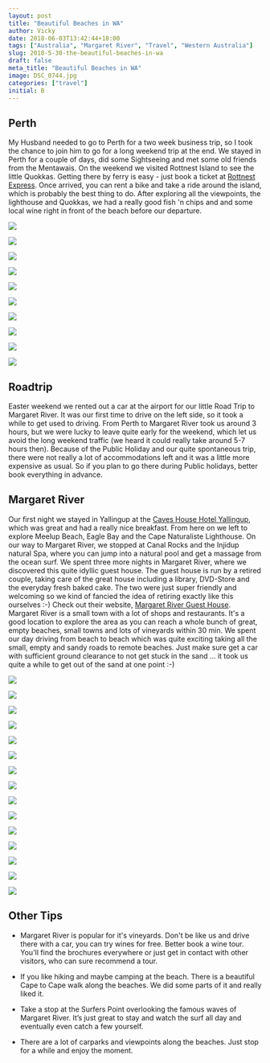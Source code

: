 ```yaml
---
layout: post
title: "Beautiful Beaches in WA"
author: Vicky
date: 2018-06-03T13:42:44+10:00
tags: ["Australia", "Margaret River", "Travel", "Western Australia"]
slug: 2018-5-30-the-beautiful-beaches-in-wa
draft: false
meta_title: "Beautiful Beaches in WA"
image: DSC_0744.jpg
categories: ["travel"]
initial: B
---
```


## Perth

My Husband needed to go to Perth for a two week business trip, so I took the chance to join him to go for a long weekend trip at the end. We stayed in Perth for a couple of days, did some Sightseeing and met some old friends from the Mentawais. On the weekend we visited Rottnest Island to see the little Quokkas. Getting there by ferry is easy - just book a ticket at [Rottnest Express](https://www.rottnestexpress.com.au/). Once arrived, you can rent a bike and take a ride around the island, which is probably the best thing to do. After exploring all the viewpoints, the lighthouse and Quokkas, we had a really good fish 'n chips and and some local wine right in front of the beach before our departure.

![](./view-perth-skyline.jpg)

![](./rainbow-lorikeet.jpg)

![](./perth-skyline-night.jpg)

![](./rottnest-island-view.jpg)

![](./rotnest-island-beach.jpg)

![](./rottnest-island-bike-ride.jpg)

![](./quokka-close-up-cute.jpg)

![](./quokka-close-cute2.jpg)

![](./rottnest-island-waves.jpg)

![](./fish-and-chips.jpg)

## Roadtrip

Easter weekend we rented out a car at the airport for our little Road Trip to Margaret River. It was our first time to drive on the left side, so it took a while to get used to driving. From Perth to Margaret River took us around 3 hours, but we were lucky to leave quite early for the weekend, which let us avoid the long weekend traffic (we heard it could really take around 5-7 hours then). Because of the Public Holiday and our quite spontaneous trip, there were not really a lot of accommodations left and it was a little more expensive as usual. So if you plan to go there during Public holidays, better book everything in advance.

## Margaret River

Our first night we stayed in Yallingup at the [Caves House Hotel Yallingup](https://www.caveshousehotelyallingup.com.au/), which was great and had a really nice breakfast. From here on we left to explore Meelup Beach, Eagle Bay and the Cape Naturaliste Lighthouse. On our way to Margaret River, we stopped at Canal Rocks and the Injidup natural Spa, where you can jump into a natural pool and get a massage from the ocean surf. We spent three more nights in Margaret River, where we discovered this quite idyllic guest house. The guest house is run by a retired couple, taking care of the great house including a library, DVD-Store and the everyday fresh baked cake. The two were just super friendly and welcoming so we kind of fancied the idea of retiring exactly like this ourselves :-) Check out their website, [Margaret River Guest House](https://www.margaretriverguesthouse.com.au/). Margaret River is a small town with a lot of shops and restaurants. It's a good location to explore the area as you can reach a whole bunch of great, empty beaches, small towns and lots of vineyards within 30 min. We spent our day driving from beach to beach which was quite exciting taking all the small, empty and sandy roads to remote beaches. Just make sure get a car with sufficient ground clearance to not get stuck in the sand … it took us quite a while to get out of the sand at one point :-)

![](./bay-trees.jpg)

![](./cobblestone-beach.jpg)

![](./western-australia-shoreline.jpg)

![](./dirt-road-cruising.jpg)

![](./dirt-road-close.jpg)

![](./seagull-blue-water.jpg)

![](./margaret-river-beach-view.jpg)

![](./beautiful-forest.jpg)

![](./walk-in-the-forest.jpg)

![](./forest-selfie.jpg)

![](./huge-manta-ray.jpg)

![](./manta-ray.jpg)

![](./australian-bush.jpg)

![](./beach-sky-view.jpg)

![](./margaret-river-main-break.jpg)

## Other Tips

*   Margaret River is popular for it's vineyards. Don't be like us and drive there with a car, you can try wines for free. Better book a wine tour. You'll find the brochures everywhere or just get in contact with other visitors, who can sure recommend a tour.
    
*   If you like hiking and maybe camping at the beach. There is a beautiful Cape to Cape walk along the beaches. We did some parts of it and really liked it.
    
*   Take a stop at the Surfers Point overlooking the famous waves of Margaret River. It’s just great to stay and watch the surf all day and eventually even catch a few yourself.
    
*   There are a lot of carparks and viewpoints along the beaches. Just stop for a while and enjoy the moment.